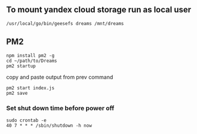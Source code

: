 ## To mount yandex cloud storage run as local user  
```
/usr/local/go/bin/geesefs dreams /mnt/dreams  
```

<!-- ## Setup cron  

### Root  
sudo crontab -e  
50 7 * * * /sbin/shutdown -h now  

### User  
crontab -e  
@reboot cd /home/evo/Documents/Dreams && /usr/local/bin/forever start index.js >>/home/evo/cron.log 2>&1 -->

## PM2  
```
npm install pm2 -g  
cd ~/path/to/Dreams  
pm2 startup  
```
copy and paste output from prev command  
```
pm2 start index.js  
pm2 save  
```

### Set shut down time before power off  
```
sudo crontab -e  
40 7 * * * /sbin/shutdown -h now 
```